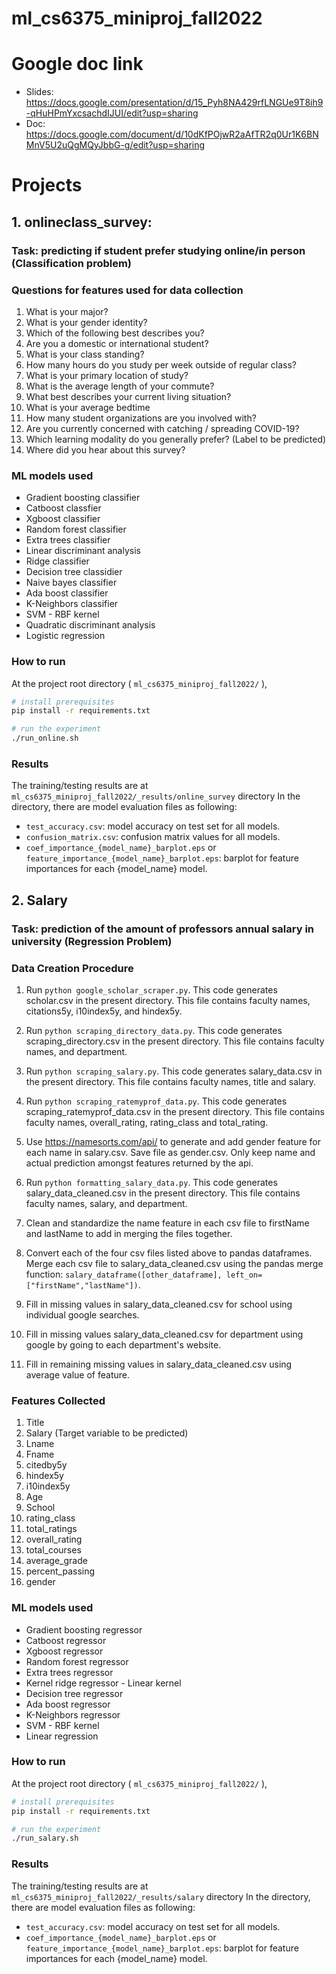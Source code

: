 # ml_cs6375_miniproj_fall2022

# Google doc link

* Slides: https://docs.google.com/presentation/d/15_Pyh8NA429rfLNGUe9T8ih9-qHuHPmYxcsachdIJUI/edit?usp=sharing
* Doc: https://docs.google.com/document/d/10dKfPOjwR2aAfTR2q0Ur1K6BNMnV5U2uQgMQyJbbG-g/edit?usp=sharing

# Projects

## 1. onlineclass_survey:
### Task: predicting if student prefer studying online/in person (Classification problem)
### Questions for features used for data collection
1. What is your major?
2. What is your gender identity?
3. Which of the following best describes you?
4. Are you a domestic or international student?
5. What is your class standing?
6. How many hours do you study per week outside of regular class?
7. What is your primary location of study?
8. What is the average length of your commute?
9. What best describes your current living situation?
10. What is your average bedtime
11. How many student organizations are you involved with?
12. Are you currently concerned with catching / spreading COVID-19?
13. Which learning modality do you generally prefer? (Label to be predicted)
14. Where did you hear about this survey?

### ML models used
* Gradient boosting classifier
* Catboost classfier
* Xgboost classifier
* Random forest classifier
* Extra trees classifier
* Linear discriminant analysis
* Ridge classifier
* Decision tree classidier
* Naive bayes classifier
* Ada boost classifier
* K-Neighbors classifier
* SVM - RBF kernel
* Quadratic discriminant analysis
* Logistic regression

### How to run
At the project root directory ( `ml_cs6375_miniproj_fall2022/` ),
```bash
# install prerequisites
pip install -r requirements.txt

# run the experiment
./run_online.sh
```

### Results
The training/testing results are at `ml_cs6375_miniproj_fall2022/_results/online_survey` directory
In the directory, there are model evaluation files as following:
* `test_accuracy.csv`: model accuracy on test set for all models.
* `confusion_matrix.csv`: confusion matrix values for all models.
* `coef_importance_{model_name}_barplot.eps` or `feature_importance_{model_name}_barplot.eps`: barplot for feature importances for each {model_name} model.

## 2. Salary
### Task: prediction of the amount of professors annual salary in university (Regression Problem)

### Data Creation Procedure

1. Run `python google_scholar_scraper.py`. This code generates scholar.csv in the present directory. This file contains faculty names, citations5y, i10index5y, and hindex5y.

2. Run `python scraping_directory_data.py`. This code generates scraping_directory.csv in the present directory. This file contains faculty names, and department.

3. Run `python scraping_salary.py`. This code generates salary_data.csv in the present directory. This file contains faculty names, title and salary.

4. Run `python scraping_ratemyprof_data.py`. This code generates scraping_ratemyprof_data.csv in the present directory. This file contains faculty names,  overall_rating, rating_class and total_rating.

5. Use https://namesorts.com/api/ to generate and add gender feature for each name in salary.csv. Save file as gender.csv. Only keep name and actual prediction amongst features returned by the api.

6. Run `python formatting_salary_data.py`. This code generates salary_data_cleaned.csv in the present directory. This file contains faculty names, salary, and department.

7. Clean and standardize the name feature in each csv file to firstName and lastName to add in merging the files together.

8. Convert each of the four csv files listed above to pandas dataframes. Merge each csv file to salary_data_cleaned.csv using the pandas merge function: `salary_dataframe([other_dataframe], left_on=["firstName","lastName"])`.

9. Fill in missing values in salary_data_cleaned.csv for school using individual google searches.

10. Fill in missing values salary_data_cleaned.csv for department using google by going to each department's website.

11. Fill in remaining missing values in salary_data_cleaned.csv using average value of feature.


### Features Collected
1. Title
2. Salary (Target variable to be predicted)
3. Lname
4. Fname
5. citedby5y
6. hindex5y
7. i10index5y
8. Age
9. School
10. rating_class
11. total_ratings
12. overall_rating
13. total_courses
14. average_grade
15. percent_passing
16. gender

### ML models used
* Gradient boosting regressor
* Catboost regressor
* Xgboost regressor
* Random forest regressor
* Extra trees regressor
* Kernel ridge regressor - Linear kernel
* Decision tree regressor
* Ada boost regressor
* K-Neighbors regressor
* SVM - RBF kernel
* Linear regression

### How to run
At the project root directory ( `ml_cs6375_miniproj_fall2022/` ),
```bash
# install prerequisites
pip install -r requirements.txt

# run the experiment
./run_salary.sh
```

### Results
The training/testing results are at `ml_cs6375_miniproj_fall2022/_results/salary` directory
In the directory, there are model evaluation files as following:
* `test_accuracy.csv`: model accuracy on test set for all models.
* `coef_importance_{model_name}_barplot.eps` or `feature_importance_{model_name}_barplot.eps`: barplot for feature importances for each {model_name} model.
